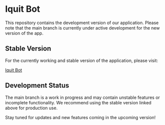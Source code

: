 # Iquit Bot

This repository contains the development version of our application. Please note that the main branch is currently under active development for the new version of the app.

## Stable Version

For the currently working and stable version of the application, please visit:

[Iquit Bot](https://github.com/ceo-py/Iquit-WoW-Bot/tree/main-old)

## Development Status

The main branch is a work in progress and may contain unstable features or incomplete functionality. We recommend using the stable version linked above for production use.

Stay tuned for updates and new features coming in the upcoming version!
